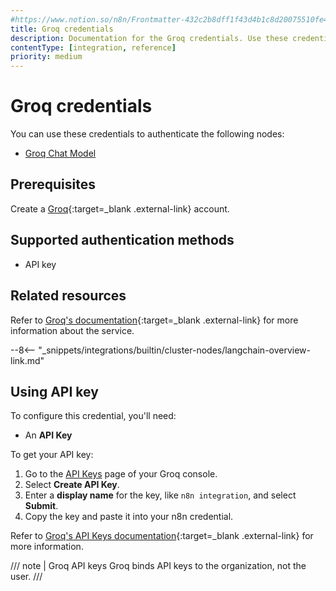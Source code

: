 ```yaml
---
#https://www.notion.so/n8n/Frontmatter-432c2b8dff1f43d4b1c8d20075510fe4
title: Groq credentials
description: Documentation for the Groq credentials. Use these credentials to authenticate Groq in n8n, a workflow automation platform.
contentType: [integration, reference]
priority: medium
---
```


# Groq credentials

You can use these credentials to authenticate the following nodes:

* [Groq Chat Model](/integrations/builtin/cluster-nodes/sub-nodes/n8n-nodes-langchain.lmchatgroq.md)

## Prerequisites

Create a [Groq](https://groq.com/){:target=_blank .external-link} account.

## Supported authentication methods

- API key

## Related resources

Refer to [Groq's documentation](https://console.groq.com/docs/quickstart){:target=_blank .external-link} for more information about the service.

--8<-- "_snippets/integrations/builtin/cluster-nodes/langchain-overview-link.md"

## Using API key

To configure this credential, you'll need:

- An **API Key**

To get your API key:

1. Go to the [API Keys](https://console.groq.com/keys) page of your Groq console.
2. Select **Create API Key**.
3. Enter a **display name** for the key, like `n8n integration`, and select **Submit**.
4. Copy the key and paste it into your n8n credential.

Refer to [Groq's API Keys documentation](https://console.groq.com/docs/quickstart){:target=_blank .external-link} for more information.

/// note | Groq API keys
Groq binds API keys to the organization, not the user.
///
